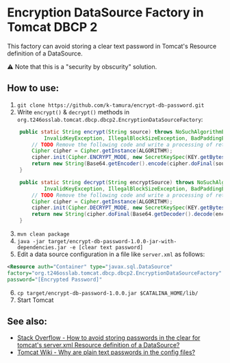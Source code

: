 # Encryption DataSource Factory in Tomcat DBCP 2

This factory can avoid storing a clear text password in Tomcat's Resource definition of a DataSource.

:warning: Note that this is a "security by obscurity" solution.

## How to use:

1. `git clone https://github.com/k-tamura/encrypt-db-password.git`
2. Write `encrypt()` & `decrypt()` methods in `org.t246osslab.tomcat.dbcp.dbcp2.EncryptionDataSourceFactory`:

```java
    public static String encrypt(String source) throws NoSuchAlgorithmException, NoSuchPaddingException,
            InvalidKeyException, IllegalBlockSizeException, BadPaddingException {
        // TODO Remove the following code and write a processing of returning an encrypted string
        Cipher cipher = Cipher.getInstance(ALGORITHM);
        cipher.init(Cipher.ENCRYPT_MODE, new SecretKeySpec(KEY.getBytes(), ALGORITHM));
        return new String(Base64.getEncoder().encode(cipher.doFinal(source.getBytes())));
    }

    public static String decrypt(String encryptSource) throws NoSuchAlgorithmException, NoSuchPaddingException,
            InvalidKeyException, IllegalBlockSizeException, BadPaddingException {
        // TODO Remove the following code and write a processing of returning an decrypted string
        Cipher cipher = Cipher.getInstance(ALGORITHM);
        cipher.init(Cipher.DECRYPT_MODE, new SecretKeySpec(KEY.getBytes(), ALGORITHM));
        return new String(cipher.doFinal(Base64.getDecoder().decode(encryptSource.getBytes())));
    }
```
3. `mvn clean package`
4. `java -jar target/encrypt-db-password-1.0.0-jar-with-dependencies.jar -e [clear text password]`
5. Edit a data source configuration in a file like `server.xml` as follows:
```xml
<Resource auth="Container" type="javax.sql.DataSource"
factory="org.t246osslab.tomcat.dbcp.dbcp2.EncryptionDataSourceFactory" 
password="[Encrypted Password]"
```
6. `cp target/encrypt-db-password-1.0.0.jar $CATALINA_HOME/lib/`
7. Start Tomcat

## See also:

- [Stack Overflow - How to avoid storing passwords in the clear for tomcat's server.xml Resource definition of a DataSource?](https://stackoverflow.com/questions/129160/how-to-avoid-storing-passwords-in-the-clear-for-tomcats-server-xml-resource-def)
- [Tomcat Wiki - Why are plain text passwords in the config files?](https://wiki.apache.org/tomcat/FAQ/Password)
